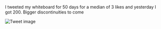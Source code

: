 I tweeted my whiteboard for 50 days for a median of 3 likes and yesterday I got 200. Bigger discontinuities to come


![Tweet image](/assets/crosspoast/GrANg7YXgAAsyrv.jpg)

